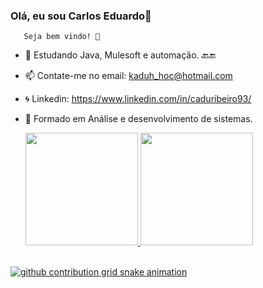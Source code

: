 ### Olá, eu sou Carlos Eduardo👋
       Seja bem vindo! 🤝


- 🌱 Estudando Java, Mulesoft e automação. 🔙🔚
- 📫 Contate-me no email: kaduh_hoc@hotmail.com
- 🌀 Linkedin: https://www.linkedin.com/in/caduribeiro93/
- 🏫 Formado em Análise e desenvolvimento de sistemas.

   <a href="https://github.com/CaduRibeiro93">
  <img height="180em" src="https://github-readme-stats.vercel.app/api?username=CaduRibeiro93&show_icons=true&theme=dracula&include_all_commits=true&count_private=true"/>
  <img height="180em" src="https://github-readme-stats.vercel.app/api/top-langs/?username=CaduRibeiro93&layout=compact&langs_count=16&theme=dracula"/>
<div>
</div>
<div style="display: inline_block"><br>
  

  <picture>
  <source media="(prefers-color-scheme: dark)" srcset="https://raw.githubusercontent.com/CaduRibeiro93/CaduRibeiro93/output/github-contribution-grid-snake-dark.svg">
  <source media="(prefers-color-scheme: light)" srcset="https://raw.githubusercontent.com/CaduRibeiro93/CaduRibeiro93/output/github-contribution-grid-snake.svg">
  <img alt="github contribution grid snake animation" src="https://raw.githubusercontent.com/YourUser/YourUser/output/github-contribution-grid-snake.svg">
</picture>
